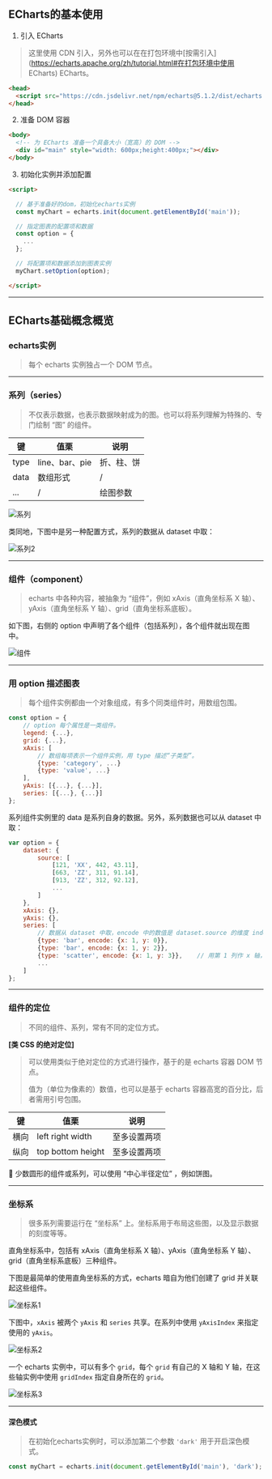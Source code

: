 ## ECharts的基本使用

1. 引入 ECharts

> 这里使用 CDN 引入，另外也可以在在打包环境中[按需引入](https://echarts.apache.org/zh/tutorial.html#在打包环境中使用 ECharts) ECharts。

```html
<head>
  <script src="https://cdn.jsdelivr.net/npm/echarts@5.1.2/dist/echarts.min.js"></script>
</head>
```

2. 准备 DOM 容器

```html
<body>
  <!-- 为 ECharts 准备一个具备大小（宽高）的 DOM -->
  <div id="main" style="width: 600px;height:400px;"></div>
</body>
```

3. 初始化实例并添加配置

```html
<script>

  // 基于准备好的dom，初始化echarts实例
  const myChart = echarts.init(document.getElementById('main'));

  // 指定图表的配置项和数据
  const option = {
    ...
  };

  // 将配置项和数据添加到图表实例
  myChart.setOption(option);

</script>
```

------

## ECharts基础概念概览

### echarts实例

> 每个 echarts 实例独占一个 DOM 节点。

------

### 系列（series）

> 不仅表示数据，也表示数据映射成为的图。也可以将系列理解为特殊的、专门绘制 “图” 的组件。

| 键   | 值栗           | 说明       |
| ---- | -------------- | ---------- |
| type | line、bar、pie | 折、柱、饼 |
| data | 数组形式       | /          |
| ...  | /              | 绘图参数   |

![系列](./img/系列.jpg)

类同地，下图中是另一种配置方式，系列的数据从 dataset 中取：

![系列2](./img/系列2.jpg)

------

### 组件（component）

> echarts 中各种内容，被抽象为 “组件”，例如 xAxis（直角坐标系 X 轴）、yAxis（直角坐标系 Y 轴）、grid（直角坐标系底板）。

如下图，右侧的 option 中声明了各个组件（包括系列），各个组件就出现在图中。

![组件](./img/组件.jpg) 

------

### 用 option 描述图表

> 每个组件实例都由一个对象组成，有多个同类组件时，用数组包围。

```javascript
const option = {
    // option 每个属性是一类组件。
    legend: {...},
    grid: {...},
    xAxis: [
        // 数组每项表示一个组件实例，用 type 描述“子类型”。
        {type: 'category', ...}
        {type: 'value', ...}
    ],
    yAxis: [{...}, {...}],
    series: [{...}, {...}]
};
```

系列组件实例里的 data 是系列自身的数据。另外，系列数据也可以从 dataset 中取：

```javascript
var option = {
    dataset: {
        source: [
            [121, 'XX', 442, 43.11],
            [663, 'ZZ', 311, 91.14],
            [913, 'ZZ', 312, 92.12],
            ...
        ]
    },
    xAxis: {},
    yAxis: {},
    series: [
        // 数据从 dataset 中取，encode 中的数值是 dataset.source 的维度 index （即第几列）
        {type: 'bar', encode: {x: 1, y: 0}},
        {type: 'bar', encode: {x: 1, y: 2}},
        {type: 'scatter', encode: {x: 1, y: 3}},    // 用第 1 列作 x 轴，第 3 列作 y 轴
        ...
    ]
};
```

------

### 组件的定位

> 不同的组件、系列，常有不同的定位方式。

**[类 CSS 的绝对定位]**

> 可以使用类似于绝对定位的方式进行操作，基于的是 echarts 容器 DOM 节点。
>
> 值为（单位为像素的）数值，也可以是基于 echarts 容器高宽的百分比，后者需用引号包围。

| 键   | 值栗              | 说明         |
| ---- | ----------------- | ------------ |
| 横向 | left right width  | 至多设置两项 |
| 纵向 | top bottom height | 至多设置两项 |

:palm_tree: 少数圆形的组件或系列，可以使用 “中心半径定位” ，例如饼图。

------

### 坐标系

> 很多系列需要运行在 “坐标系” 上。坐标系用于布局这些图，以及显示数据的刻度等等。

直角坐标系中，包括有 xAxis（直角坐标系 X 轴）、yAxis（直角坐标系 Y 轴）、grid（直角坐标系底板）三种组件。

下图是最简单的使用直角坐标系的方式，echarts 暗自为他们创建了 grid 并关联起这些组件。

![坐标系1](./img/坐标系1.jpg)  

下图中，`xAxis` 被两个 `yAxis` 和 `series` 共享。在系列中使用 `yAxisIndex` 来指定使用的 `yAxis`。

![坐标系2](./img/坐标系2.jpg) 

一个 echarts 实例中，可以有多个 `grid`，每个 `grid` 有自己的 X 轴和 Y 轴，在这些轴实例中使用 `gridIndex` 指定自身所在的 `grid`。

![坐标系3](./img/坐标系3.jpg) 

------

#### 深色模式

> 在初始化echarts实例时，可以添加第二个参数 `'dark'` 用于开启深色模式。

```javascript
const myChart = echarts.init(document.getElementById('main'), 'dark');
```
